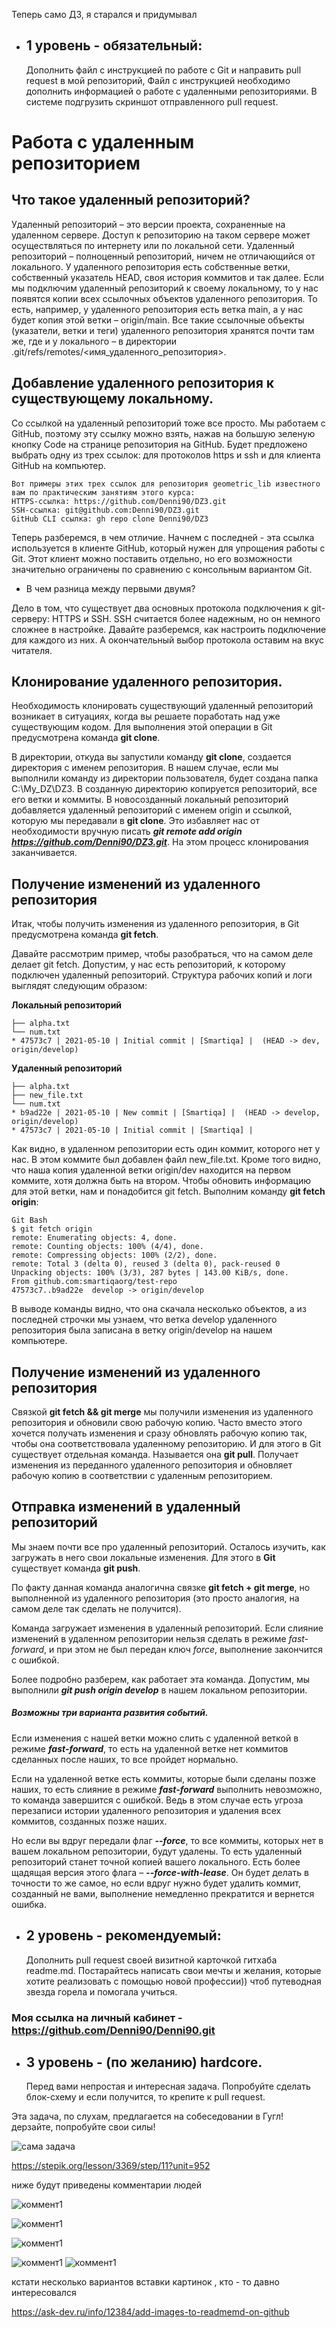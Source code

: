 

Теперь само ДЗ, я старался и придумывал


* ## 1 уровень - обязательный:

    Дополнить файл с инструкцией по работе с Git и направить pull request в  мой репозиторий, Файл с инструкцией необходимо дополнить информацией о работе с удаленными репозиториями. В системе подгрузить скриншот отправленного pull request.

# Работа с удаленным репозиторием

## Что такое удаленный репозиторий?

Удаленный репозиторий – это версии проекта, сохраненные на удаленном сервере. Доступ к репозиторию на таком сервере может осуществляться по интернету или по локальной сети.
Удаленный репозиторий – полноценный репозиторий, ничем не отличающийся от локального. У удаленного репозитория есть собственные ветки, собственный указатель HEAD, своя история коммитов и так далее.
Если мы подключим удаленный репозиторий к своему локальному, то у нас появятся копии всех ссылочных объектов удаленного репозитория. То есть, например, у удаленного репозитория есть ветка main, а у нас будет копия этой ветки – origin/main. Все такие ссылочные объекты (указатели, ветки и теги) удаленного репозитория хранятся почти там же, где и у локального – в директории .git/refs/remotes/<имя_удаленного_репозитория>.

## Добавление удаленного репозитория к существующему локальному.

Со ссылкой на удаленный репозиторий тоже все просто. Мы работаем с GitHub, поэтому эту ссылку можно взять, нажав на большую зеленую кнопку Code на странице репозитория на GitHub.
Будет предложено выбрать одну из трех ссылок: для протоколов https и ssh и для клиента GitHub на компьютер. 

    Вот примеры этих трех ссылок для репозитория geometric_lib известного вам по практическим занятиям этого курса:
    HTTPS-ссылка: https://github.com/Denni90/DZ3.git
    SSH-ссылка: git@github.com:Denni90/DZ3.git
    GitHub CLI ссылка: gh repo clone Denni90/DZ3

Теперь разберемся, в чем отличие. Начнем с последней - эта ссылка используется в клиенте GitHub, который нужен для упрощения работы с Git. Этот клиент можно поставить отдельно, но его возможности значительно ограничены по сравнению с консольным вариантом Git.

* В чем разница между первыми двумя?

Дело в том, что существует два основных протокола подключения к git-серверу: HTTPS и SSH. SSH считается более надежным, но он немного сложнее в настройке. Давайте разберемся, как настроить подключение для каждого из них. А окончательный выбор протокола оставим на вкус читателя.

## Клонирование удаленного репозитория. 

Необходимость клонировать существующий удаленный репозиторий возникает в ситуациях, когда вы решаете поработать над уже существующим кодом. Для выполнения этой операции в Git предусмотрена команда **git clone**.

В директории, откуда вы запустили команду **git clone**, создается директория с именем репозитория. В нашем случае, если мы выполнили команду из директории пользователя, будет создана папка C:\My_DZ\DZ3\.
В созданную директорию копируется репозиторий, все его ветки и коммиты.
В новосозданный локальный репозиторий добавляется удаленный репозиторий с именем origin и ссылкой, которую мы передавали в **git clone**. Это избавляет нас от необходимости вручную писать ***git remote add origin https://github.com/Denni90/DZ3.git***. На этом процесс клонирования заканчивается.

## Получение изменений из удаленного репозитория

Итак, чтобы получить изменения из удаленного репозитория, в Git предусмотрена команда **git fetch**.

Давайте рассмотрим пример, чтобы разобраться, что на самом деле делает git fetch. Допустим, у нас есть репозиторий, к которому подключен удаленный репозиторий. Структура рабочих копий и логи выглядят следующим образом:

**Локальный репозиторий**

    ├── alpha.txt
    └── num.txt
    * 47573c7 | 2021-05-10 | Initial commit | [Smartiqa] |  (HEAD -> dev, origin/develop)

**Удаленный репозиторий**

    ├── alpha.txt
    ├── new_file.txt
    └── num.txt
    * b9ad22e | 2021-05-10 | New commit | [Smartiqa] |  (HEAD -> develop, origin/develop)
    * 47573c7 | 2021-05-10 | Initial commit | [Smartiqa] |

Как видно, в удаленном репозитории есть один коммит, которого нет у нас. В этом коммите был добавлен файл new_file.txt. Кроме того видно, что наша копия удаленной ветки origin/dev находится на первом коммите, хотя должна быть на втором. Чтобы обновить информацию для этой ветки, нам и понадобится git fetch. Выполним команду **git fetch origin**:

    Git Bash
    $ git fetch origin
    remote: Enumerating objects: 4, done.
    remote: Counting objects: 100% (4/4), done.
    remote: Compressing objects: 100% (2/2), done.
    remote: Total 3 (delta 0), reused 3 (delta 0), pack-reused 0
    Unpacking objects: 100% (3/3), 287 bytes | 143.00 KiB/s, done.
    From github.com:smartiqaorg/test-repo
    47573c7..b9ad22e  develop -> origin/develop

В выводе команды видно, что она скачала несколько объектов, а из последней строчки мы узнаем, что ветка develop удаленного репозитория была записана в ветку origin/develop на нашем компьютере.

## Получение изменений из удаленного репозитория

Связкой **git fetch && git merge** мы получили изменения из удаленного репозитория и обновили свою рабочую копию. Часто вместо этого хочется получать изменения и сразу обновлять рабочую копию так, чтобы она соответствовала удаленному репозиторию. И для этого в Git существует отдельная команда. Называется она **git pull**. Получает изменения из переданного удаленного репозитория и обновляет рабочую копию в соответствии с удаленным репозиторием. 

## Отправка изменений в удаленный репозиторий

Мы знаем почти все про удаленный репозиторий. Осталось изучить, как загружать в него свои локальные изменения. Для этого в __Git__ существует команда **git push**.

По факту данная команда аналогична связке **git fetch + git merge**, но выполненной из удаленного репозитория (это просто аналогия, на самом деле так сделать не получится).

Команда загружает изменения в удаленный репозиторий. Если слияние изменений в удаленном репозитории нельзя сделать в режиме *fast-forward*, и при этом не был передан ключ *force*, выполнение закончится с ошибкой.

Более подробно разберем, как работает эта команда. Допустим, мы выполнили ***git push origin develop*** в нашем локальном репозитории. 

##### Возможны три варианта развития событий.

Если изменения с нашей ветки можно слить с удаленной веткой в режиме ***fast-forward***, то есть на удаленной ветке нет коммитов сделанных после наших, то все пройдет нормально.

Если на удаленной ветке есть коммиты, которые были сделаны позже наших, то есть слияние в режиме ***fast-forward*** выполнить невозможно, то команда завершится с ошибкой. Ведь в этом случае есть угроза перезаписи истории удаленного репозитория и удаления всех коммитов, созданных позже наших.

Но если вы вдруг передали флаг ***--force***, то все коммиты, которых нет в вашем локальном репозитории, будут удалены. То есть удаленный репозиторий станет точной копией вашего локального. Есть более щадящая версия этого флага – ***--force-with-lease***. Он будет делать в точности то же самое, но если вдруг нужно будет удалить коммит, созданный не вами, выполнение немедленно прекратится и вернется ошибка.

* ## 2 уровень - рекомендуемый:

    Дополнить pull request своей визитной карточкой гитхаба readme.md. Постарайтесь написать свои мечты и желания, которые хотите реализовать с помощью новой профессии)) чтоб путеводная звезда горела и помогала учиться.

### Моя ссылка на личный кабинет - https://github.com/Denni90/Denni90.git

* ## 3 уровень - (по желанию) hardcore. 

    Перед вами непростая и интересная задача. Попробуйте сделать блок-схему и если получится, то крепите к pull request.


Эта задача, по слухам, предлагается на собеседовании в Гугл! дерзайте, попробуйте свои силы!

![сама задача](task.png)

https://stepik.org/lesson/3369/step/11?unit=952

ниже будут приведены комментарии людей

![коммент1](kom1.png)

![коммент1](kom4.png)

![коммент1](kom3.png)

![коммент1](kom5.png)
![коммент1](kom2.png)


кстати несколько вариантов вставки картинок , кто - то давно интересовался

https://ask-dev.ru/info/12384/add-images-to-readmemd-on-github
